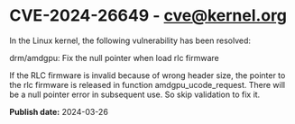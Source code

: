 # CVE-2024-26649 - cve@kernel.org

In the Linux kernel, the following vulnerability has been resolved:

drm/amdgpu: Fix the null pointer when load rlc firmware

If the RLC firmware is invalid because of wrong header size,
the pointer to the rlc firmware is released in function
amdgpu_ucode_request. There will be a null pointer error
in subsequent use. So skip validation to fix it.

**Publish date:** 2024-03-26

